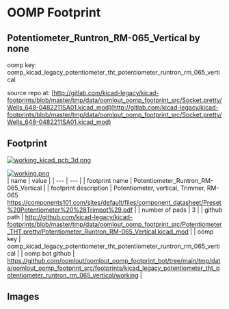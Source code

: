 # OOMP Footprint  
## Potentiometer_Runtron_RM-065_Vertical  by none  
  
oomp key: oomp_kicad_legacy_potentiometer_tht_potentiometer_runtron_rm_065_vertical  
  
source repo at: [http://gitlab.com/kicad-legacy/kicad-footprints/blob/master/tmp/data/oomlout_oomp_footprint_src/Socket.pretty/Wells_648-0482211SA01.kicad_mod](http://gitlab.com/kicad-legacy/kicad-footprints/blob/master/tmp/data/oomlout_oomp_footprint_src/Socket.pretty/Wells_648-0482211SA01.kicad_mod)  
## Footprint  
  
[![working_kicad_pcb_3d.png](working_kicad_pcb_3d_600.png)](working_kicad_pcb_3d.png)  
  
[![working.png](working_600.png)](working.png)  
| name | value | 
| --- | --- | 
| footprint name | Potentiometer_Runtron_RM-065_Vertical | 
| footprint description | Potentiometer, vertical, Trimmer, RM-065 https://components101.com/sites/default/files/component_datasheet/Preset%20Potentiometer%20%28Trimpot%29.pdf | 
| number of pads | 3 | 
| github path | http://github.com/kicad-legacy/kicad-footprints/blob/master/tmp/data/oomlout_oomp_footprint_src/Potentiometer_THT.pretty/Potentiometer_Runtron_RM-065_Vertical.kicad_mod | 
| oomp key | oomp_kicad_legacy_potentiometer_tht_potentiometer_runtron_rm_065_vertical | 
| oomp bot github | https://github.com/oomlout/oomlout_oomp_footprint_bot/tree/main/tmp/data/oomlout_oomp_footprint_src/footprints/kicad_legacy_potentiometer_tht_potentiometer_runtron_rm_065_vertical/working | 
## Images  
